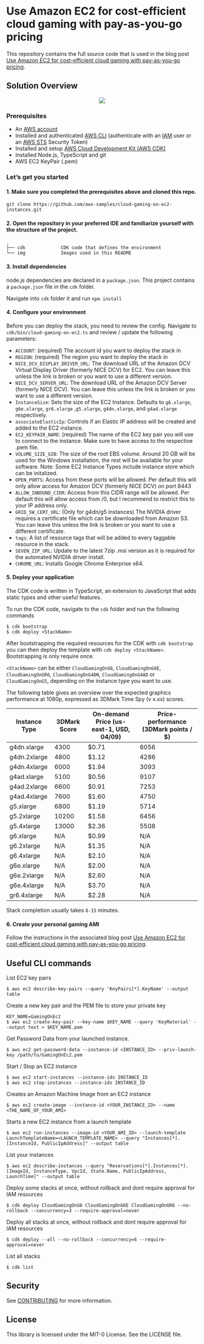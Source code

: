 # Use Amazon EC2 for cost-efficient cloud gaming with pay-as-you-go pricing

This repository contains the full source code that is used in the blog post [Use Amazon EC2 for cost-efficient cloud gaming with pay-as-you-go pricing](https://aws.amazon.com/blogs/compute/use-amazon-ec2-for-cost-efficient-cloud-gaming-with-pay-as-you-go-pricing/).

## Solution Overview
<p align="center">
  <img src="img/GraphicsOnG_architecture.png" />
</p>

### Prerequisites

- An [AWS account](https://signin.aws.amazon.com/signin?redirect_uri=https%3A%2F%2Fportal.aws.amazon.com%2Fbilling%2Fsignup%2Fresume&client_id=signup)
- Installed and authenticated [AWS CLI](https://docs.aws.amazon.com/en_pv/cli/latest/userguide/cli-chap-install.html) (authenticate with an [IAM](https://docs.aws.amazon.com/IAM/latest/UserGuide/getting-started.html) user or an [AWS STS](https://docs.aws.amazon.com/STS/latest/APIReference/Welcome.html) Security Token)
- Installed and setup [AWS Cloud Development Kit (AWS CDK)](https://docs.aws.amazon.com/cdk/latest/guide/getting_started.html)
- Installed Node.js, TypeScript and git
- AWS EC2 KeyPair (.pem)


### Let’s get you started

#### 1. Make sure you completed the prerequisites above and cloned this repo.

```
git clone https://github.com/aws-samples/cloud-gaming-on-ec2-instances.git 
```

#### 2. Open the repository in your preferred IDE and familiarize yourself with the structure of the project.

```
.
├── cdk             CDK code that defines the environment
└── img             Images used in this README
```


#### 3. Install dependencies

node.js dependencies are declared in a `package.json`. This project contains a `package.json` file in the `cdk` folder. 

Navigate into `cdk` folder it and run `npm install` 


#### 4. Configure your environment

Before you can deploy the stack, you need to review the config. Navigate to `cdk/bin/cloud-gaming-on-ec2.ts` and review / update the following parameters:

- `ACCOUNT`: (required) The account id you want to deploy the stack in
- `REGION`: (required) The region you want to deploy the stack in
- `NICE_DCV_DISPLAY_DRIVER_URL`: The download URL of the Amazon DCV Virtual Display Driver (formerly NICE DCV) for EC2. You can leave this unless the link is broken or you want to use a different version.
- `NICE_DCV_SERVER_URL`: The download URL of the Amazon DCV Server (formerly NICE DCV). You can leave this unless the link is broken or you want to use a different version.
- `InstanceSize`: Sets the size of the EC2 Instance. Defaults to `g6.xlarge`, `g6e.xlarge`, `gr6.xlarge` ,`g5.xlarge`, `g4dn.xlarge`, and `g4ad.xlarge` respectively. 
- `associateElasticIp`: Controls if an Elastic IP address will be created and added to the EC2 instance.
- `EC2_KEYPAIR_NAME`: (required) The name of the EC2 key pair you will use to connect to the instance. Make sure to have access to the respective .pem file.
- `VOLUME_SIZE_GIB`: The size of the root EBS volume. Around 20 GB will be used for the Windows installation, the rest will be available for your software. Note: Some EC2 Instance Types include instance store which can be initalized. 
- `OPEN_PORTS`: Access from these ports will be allowed. Per default this will only allow access for Amazon DCV (formerly NICE DCV) on port 8443
- `ALLOW_INBOUND_CIDR`: Access from this CIDR range will be allowed. Per default this will allow access from /0, but I recommend to restrict this to your IP address only.
- `GRID_SW_CERT_URL`: (Only for g4dn/g5 instances) The NVIDIA driver requires a certificate file which can be downloaded from Amazon S3. You can leave this unless the link is broken or you want to use a different certificate.
- `tags`: A list of resource tags that will be added to every taggable resource in the stack.
- `SEVEN_ZIP_URL`: Update to the latest 7zip .msi version as it is required for the automated NVIDIA driver install. 
- `CHROME_URL`: Installs Google Chrome Enterprise x64.

#### 5. Deploy your application

The CDK code is written in TypeScript, an extension to JavaScript that adds static types and other useful features.

To run the CDK code, navigate to the `cdk` folder and run the following commands

```
$ cdk bootstrap
$ cdk deploy <StackName>
```

After bootstrapping the required resources for the CDK with `cdk bootstrap` you can then deploy the template with `cdk deploy <StackName>`. Bootstrapping is only require once.

`<StackName>` can be either `CloudGamingOnG6`, `CloudGamingOnG6E`, `CloudGamingOnGR6`, `CloudGamingOnG4DN`, `CloudGamingOnG4AD` or `CloudGamingOnG5`, depending on the instance type you want to use.

The following table gives an overview over the expected graphics performance at 1080p, expressed as 3DMark Time Spy (v x.xx) scores.

| Instance Type | 3DMark Score | On-demand Price (us-east-1, USD, 04/09) | Price-performance (3DMark points / $) |
|--------------|--------------|-----------------------------------------|---------------------------------------|
| g4dn.xlarge  | 4300         | $0.71                                   | 6056                                  |
| g4dn.2xlarge | 4800         | $1.12                                   | 4286                                  |
| g4dn.4xlarge | 6000         | $1.94                                   | 3093                                  |
| g4ad.xlarge  | 5100         | $0.56                                   | 9107                                  |
| g4ad.2xlarge | 6600         | $0.91                                   | 7253                                  |
| g4ad.4xlarge | 7600         | $1.60                                   | 4750                                  |
| g5.xlarge    | 6800         | $1.19                                   | 5714                                  |
| g5.2xlarge   | 10200        | $1.58                                   | 6456                                  |
| g5.4xlarge   | 13000        | $2.36                                   | 5508                                  |
| g6.xlarge    | N/A        | $0.99                                   | N/A                                  |
| g6.2xlarge   | N/A        | $1.35                                   | N/A                                  |
| g6.4xlarge   | N/A        | $2.10                                   | N/A                                  |
| g6e.xlarge   | N/A        | $2.00                                   | N/A                                  |
| g6e.2xlarge   | N/A        | $2.60                                   | N/A                                  |
| g6e.4xlarge   | N/A        | $3.70                                   | N/A                                  |
| gr6.4xlarge   | N/A        | $2.28                                   | N/A                                  |

Stack completion usually takes `8-15` minutes.

#### 6. Create your personal gaming AMI

Follow the instructions in the associated blog post [Use Amazon EC2 for cost-efficient cloud gaming with pay-as-you-go pricing](https://aws.amazon.com/blogs/compute/use-amazon-ec2-for-cost-efficient-cloud-gaming-with-pay-as-you-go-pricing/).

## Useful CLI commands

List EC2 key pairs

```
$ aws ec2 describe-key-pairs --query 'KeyPairs[*].KeyName' --output table
```
Create a new key pair and the PEM file to store your private key
```
KEY_NAME=GamingOnEc2
$ aws ec2 create-key-pair --key-name $KEY_NAME --query 'KeyMaterial' --output text > $KEY_NAME.pem
```
Get Password Data from your launched instance.
```
$ aws ec2 get-password-data --instance-id <INSTANCE_ID> --priv-launch-key /path/to/GamingOnEc2.pem
```
Start / Stop an EC2 instance
```
$ aws ec2 start-instances --instance-ids INSTANCE_ID
$ aws ec2 stop-instances --instance-ids INSTANCE_ID
```

Creates an Amazon Machine Image from an EC2 instance
```
$ aws ec2 create-image --instance-id <YOUR_INSTANCE_ID> --name <THE_NAME_OF_YOUR_AMI>
```

Starts a new EC2 instance from a launch template
```
$ aws ec2 run-instances --image-id <YOUR_AMI_ID> --launch-template LaunchTemplateName=<LAUNCH_TEMPLATE_NAME> --query "Instances[*].[InstanceId, PublicIpAddress]" --output table
```

List your instances
```
$ aws ec2 describe-instances --query "Reservations[*].Instances[*].[ImageId, InstanceType, VpcId, State.Name, PublicIpAddress, LaunchTime]" --output table
```
Deploy some stacks at once, without rollback and dont require approval for IAM resources
```
$ cdk deploy CloudGamingOnG6 CloudGamingOnG6E CloudGamingOnGR6 --no-rollback --concurrency=3 --require-approval=never
```
Deploy all stacks at once, without rollback and dont require approval for IAM resources
```
$ cdk deploy --all --no-rollback --concurrency=6 --require-approval=never
```
List all stacks
```
$ cdk list
```

## Security

See [CONTRIBUTING](CONTRIBUTING.md#security-issue-notifications) for more information.

## License

This library is licensed under the MIT-0 License. See the LICENSE file.
